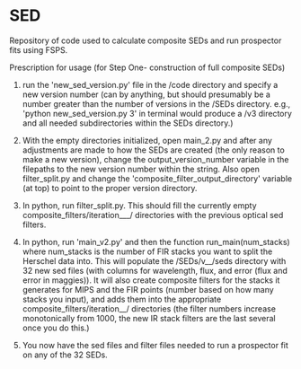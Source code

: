 # SED
Repository of code used to calculate composite SEDs and run prospector fits using FSPS.


Prescription for usage (for Step One- construction of full composite SEDs)

1) run the 'new_sed_version.py' file in the /code directory and specify a new version number (can by anything, but should presumably be a number greater than the number of versions in the /SEDs directory. e.g., 'python new_sed_version.py 3' in terminal would produce a /v3 directory and all needed subdirectories within the SEDs directory.) 

2) With the empty directories initialized, open main_2.py and after any adjustments are made to how the SEDs are created (the only reason to make a new version), change the output_version_number variable in the filepaths to the new version number within the string. Also open filter_split.py and change the 'composite_filter_output_directory' variable (at top) to point to the proper version directory.

3) In python, run filter_split.py. This should fill the currently empty composite_filters/iteration___/ directories with the previous optical sed filters.

4) In python, run 'main_v2.py' and then the function run_main(num_stacks) where num_stacks is the number of FIR stacks you want to split the Herschel data into. This will populate the /SEDs/v__/seds directory with 32 new sed files (with columns for wavelength, flux, and error (flux and error in maggies)). It will also create composite filters for the stacks it generates for MIPS and the FIR points (number based on how many stacks you input), and adds them into the appropriate composite_filters/iteration__/ directories (the filter numbers increase monotonically from 1000, the new IR stack filters are the last several once you do this.)

5) You now have the sed files and filter files needed to run a prospector fit on any of the 32 SEDs.